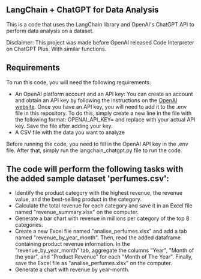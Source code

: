 ## LangChain + ChatGPT for Data Analysis

This is a code that uses the LangChain library and OpenAI's ChatGPT API to perform data analysis on a dataset.

Disclaimer: This project was made before OpenAI released Code Interpreter on ChatGPT Plus. With similar functions.

## Requirements

To run this code, you will need the following requirements:

- An OpenAI platform account and an API key: You can create an account and obtain an API key by following the instructions on the [OpenAI website](https://beta.openai.com/docs/api-reference/authentication). Once you have an API key, you will need to add it to the .env file in this repository. To do this, simply create a new line in the file with the following format: OPENAI_API_KEY=<your-api-key> and replace <your-api-key> with your actual API key. Save the file after adding your key.
- A CSV file with the data you want to analyze

Before running the code, you need to fill in the OpenAI API key in the .env file. After that, simply run the langchain_chatgpt.py file to run the code.

## The code will perform the following tasks with the added sample dataset 'perfumes.csv':

- Identify the product category with the highest revenue, the revenue value, and the best-selling product in the category.
- Calculate the total revenue for each category and save it in an Excel file named "revenue_summary.xlsx" on the computer.
- Generate a bar chart with revenue in millions per category of the top 8 categories.
- Create a new Excel file named "analise_perfumes.xlsx" and add a tab named "revenue_by_year_month". Then, read the added dataframe containing product revenue information. In the "revenue_by_year_month" tab, aggregate the columns "Year", "Month of the year", and "Product Revenue" for each "Month of The Year". Finally, save the Excel file as "analise_perfumes.xlsx" on the computer.
- Generate a chart with revenue by year-month.

